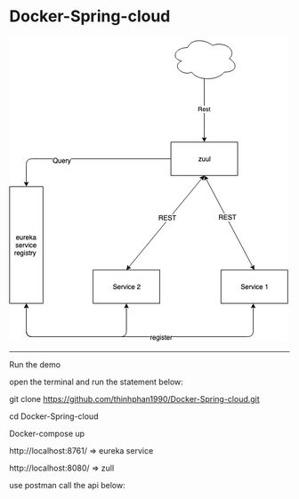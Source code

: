 # Docker-Spring-cloud




![alt text](/IMG/Diagram.png)


---------
Run the demo 

open the terminal and run the statement below:

git clone https://github.com/thinhphan1990/Docker-Spring-cloud.git

cd Docker-Spring-cloud

Docker-compose up 

	

http://localhost:8761/ => eureka service

http://localhost:8080/ => zull

use postman call the api below: 


